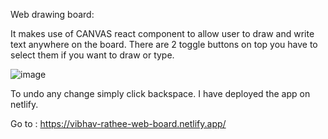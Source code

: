 Web drawing board:

It makes use of CANVAS react component to allow user to draw and write text anywhere on the board. There are 2 toggle buttons on top you have to select them if you want to draw or type. 

![image](https://user-images.githubusercontent.com/75633452/134377374-2828f9aa-1b30-4ff3-9173-a4f955c2a335.png)

To undo any change simply click backspace. I have deployed the app on netlify.

Go to : https://vibhav-rathee-web-board.netlify.app/
